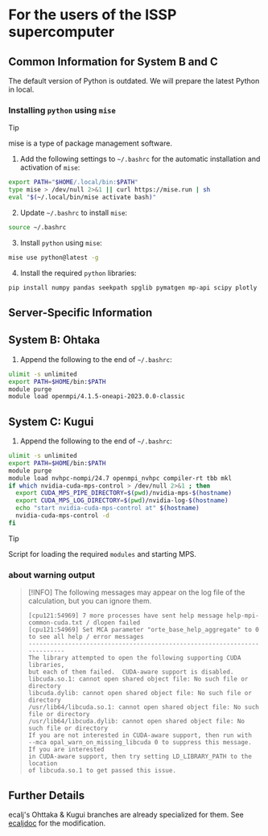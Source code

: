 # For the users of the ISSP supercomputer

## Common Information for System B and C
The default version of Python is outdated. We will prepare the latest Python in local.

### Installing `python` using `mise`
> [!TIP]
> mise is a type of package management software.

1. Add the following settings to `~/.bashrc` for the automatic installation and activation of `mise`:
```bash ~/.bashrc
export PATH="$HOME/.local/bin:$PATH"
type mise > /dev/null 2>&1 || curl https://mise.run | sh
eval "$(~/.local/bin/mise activate bash)"
```

2. Update `~/.bashrc` to install `mise`:
```bash
source ~/.bashrc
```

3. Install `python` using `mise`:
```bash
mise use python@latest -g
```

4. Install the required `python` libraries:
```bash
pip install numpy pandas seekpath spglib pymatgen mp-api scipy plotly
```

## Server-Specific Information

## System B: Ohtaka

1. Append the following to the end of `~/.bashrc`:
```bash
ulimit -s unlimited
export PATH=$HOME/bin:$PATH
module purge
module load openmpi/4.1.5-oneapi-2023.0.0-classic  
```

## System C: Kugui

1. Append the following to the end of `~/.bashrc`:
```bash
ulimit -s unlimited
export PATH=$HOME/bin:$PATH
module purge
module load nvhpc-nompi/24.7 openmpi_nvhpc compiler-rt tbb mkl
if which nvidia-cuda-mps-control > /dev/null 2>&1 ; then
  export CUDA_MPS_PIPE_DIRECTORY=$(pwd)/nvidia-mps-$(hostname)
  export CUDA_MPS_LOG_DIRECTORY=$(pwd)/nvidia-log-$(hostname)
  echo "start nvidia-cuda-mps-control at" $(hostname)
  nvidia-cuda-mps-control -d
fi
```
> [!TIP]
> Script for loading the required `modules` and starting MPS.

### about warning output

> [!INFO]
> The following messages may appear on the log file of the calculation, but you can ignore them.
>```
>[cpu121:54969] 7 more processes have sent help message help-mpi-common-cuda.txt / dlopen failed
>[cpu121:54969] Set MCA parameter "orte_base_help_aggregate" to 0 to see all help / error messages
>--------------------------------------------------------------------------
>The library attempted to open the following supporting CUDA libraries,
>but each of them failed.  CUDA-aware support is disabled.
>libcuda.so.1: cannot open shared object file: No such file or directory
>libcuda.dylib: cannot open shared object file: No such file or directory
>/usr/lib64/libcuda.so.1: cannot open shared object file: No such file or directory
>/usr/lib64/libcuda.dylib: cannot open shared object file: No such file or directory
>If you are not interested in CUDA-aware support, then run with
>--mca opal_warn_on_missing_libcuda 0 to suppress this message.  If you are interested
>in CUDA-aware support, then try setting LD_LIBRARY_PATH to the location
>of libcuda.so.1 to get passed this issue.
>```

## Further Details
ecalj's Ohttaka & Kugui branches are already specialized for them.
See [ecaljdoc](https://ecalj.github.io/ecaljdoc/guide/server_config) for the modification.
